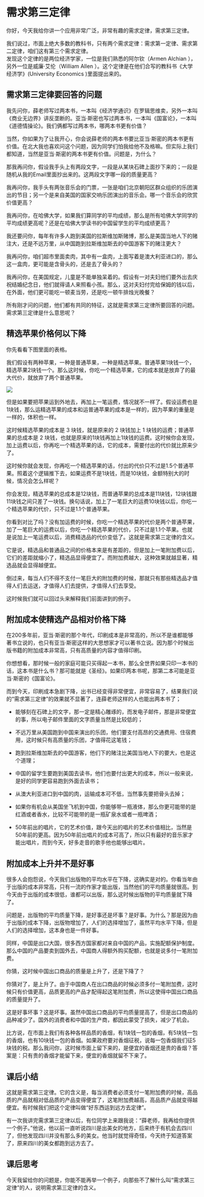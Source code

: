 # 需求第三定律
你好，今天我给你讲一个应用非常广泛，非常有趣的需求定律，需求第三定律。

我们说过，市面上绝大多数的教科书，只有两个需求定律：需求第一定律、需求第二定律，咱们这有第三个需求定律。<br>发现这个定律的是两位经济学家，一位是我们熟悉的阿尔钦（Armen Alchian ），另外一位是威廉·艾伦（William Allen ）。这个定律是在他们合写的教科书《大学经济学》(University Economics )里面提出来的。
## 需求第三定律要回答的问题
我先问你，薛老师写过两本书，一本叫《经济学通识》在罗辑思维卖，另外一本叫《商业无边界》讲反垄断的。亚当·斯密也写过两本书，一本叫《国富论》，一本叫《道德情操论》。我们俩都写过两本书，哪两本书更有价值？

当然，你如果为了让我开心，你会说薛老师的两本书要比亚当·斯密的两本书更有价值。在北大我也喜欢问这个问题，因为同学们怕我给他不及格嘛。但实际上我们都知道，当然是亚当·斯密的两本书更有价值。问题是，为什么？

那我再问你，假设我手头上有两段文字，一段是从某块石碑上面抄下来的；一段是随机从我的Email里面抄出来的。这两段文字哪一段的质量更高？

我再问你，我手头有两张音乐会的门票，一张是咱们北京朝阳区群众组织的乐团演出的节目；另一个是来自美国的国家交响乐团演出的音乐会。哪一个音乐会的欣赏价值更高？

我再问你，在哈佛大学，如果我们算同学的平均成绩，那么是所有哈佛大学同学的平均成绩更高呢？还是在哈佛大学读书的中国留学生的平均成绩更高？

我还要问你，每年有许多人跑到美国的拉斯维加斯赌博，那么是美国当地人下的赌注大，还是不远万里，从中国跑到拉斯维加斯去的中国游客下的赌注更大？

我再问你，咱们超市里面卖肉，其中有一盒肉，上面写着是澳大利亚进口的，那么这一盒肉，更可能是含骨头的，还是去了骨头的？

我再问你，在美国规定，儿童是不能单独呆着的。假设有一对夫妇他们要外出去庆祝结婚纪念日，他们就得请人来照看小孩。那么，这对夫妇付完给保姆的钱以后，在外面，他们更可能吃一顿麦当劳，还是吃一顿牛排烛光晚餐？

所有刚才问的问题，他们都有共同的特征，这就是需求第三定律所要回答的问题。需求第三定律是什么意思呢？
## 精选苹果价格何以下降
你先看看下图里面的表格。

我们假设有两种苹果，一种是普通苹果，一种是精选苹果。普通苹果1块钱一个，精选苹果2块钱一个。那么这时候，你吃一个精选苹果，它的成本就是放弃了的最大代价，就放弃了两个普通苹果。

![](https://raw.githubusercontent.com/dalong0514/selfstudy/master/图片链接库/薛兆丰/案例2.jpg)

但是如果要把苹果运到外地去，再加上一笔运费，情况就不一样了。假设运费也是1块钱，那么运精选苹果的成本和运普通苹果的成本是一样的，因为苹果的重量是一样的，体积也一样。

这时候精选苹果的成本是 3 块钱，就是原来的 2 块钱加上 1 块钱的运费；普通苹果的总成本是 2 块钱，也就是原来的1块钱再加上1块钱的运费。这时候你会发现，加上运费以后，你再吃一个精选苹果的话，它的成本，需要付出的代价就比原来少了。

这时候你就会发现，你再吃一个精选苹果的话，付出的代价只不过是1.5个普通苹果。照着这个逻辑推下去，如果运费不是1块钱，而是10块钱，金额特别大的时候，情况会怎么样呢？

你会发现，精选苹果的总成本是12块钱，而普通苹果的总成本是11块钱，12块钱跟11块钱之间只差了一块钱。换句话说，加上了一笔巨大的运费10块钱以后，你吃一个精选苹果的代价，只不过是1.1个普通苹果。

你看到对比了吗？没有加运费的时候，你吃一个精选苹果的代价是两个普通苹果，加了一笔巨大的运费以后，你吃一个精选苹果的代价，只不过是1.1个苹果。也就是说加上一笔运费以后，消费精选品的代价变低了。这就是需求第三定律的含义。

它是说，精选品和普通品之间的价格本来是有差距的，但是加上一笔附加费以后，它们的差距就缩小了，精选品显得便宜了。而附加费越大，这种效果就越显著，精选品就会显得越便宜。

倒过来，每当人们不得不支付一笔巨大的附加费的时候，那就只有那些精选品才值得人们去运送，才值得人们去提供，才值得人们去享受。

这时候我们就可以回过头来解释我们前面讲到的例子。
## 附加成本使精选产品相对价格下降
在200多年前，亚当·斯密的那个年代，印刷成本是非常高的，所以不是谁都能够著书立说的，也只有亚当·斯密这样的大思想家才可以著书立说。因为那个时候出版书籍的附加成本非常高，只有高质量的内容才值得印刷。

你想想看，那时候一般的家庭可能只买得起一本书，那么全世界如果只印一本书的话，这本书是什么书？那可能就是《圣经》。如果印两本书呢，那第二本可能是亚当·斯密的《国富论》。

而到今天，印刷成本急剧下降，出书已经变得非常便宜，非常容易了，结果我们说的“需求第三定律”的效果就不显著了，连薛老师这样的人也能出两本书了；

* 能够刻在石碑上的文字，那一定是精心雕琢的，而发电子邮件，那是非常便宜的事，所以电子邮件里面的文字质量当然是比较低的；

* 不远万里从美国跑到中国来演出的乐团，他们要支付高昂的交通费用、住宿费用，这时候只有高质量的乐团，才值得花这笔钱；

* 跑到拉斯维加斯去的中国游客，他们下的赌注比美国当地人下的要大，也是这个道理；

* 中国的留学生要跑到美国去读书，他们也要付出更大的成本，所以一般来说，是好的同学更容易跑到外面去读书；

* 从澳大利亚进口到中国的肉，运输成本可不低，当然事先要把骨头去掉；

* 如果你有机会从美国坐飞机到中国，你能够带一瓶液体，那么你更可能带的是红酒或者香水，比较不可能带的是一瓶矿泉水或者一瓶啤酒；

* 50年前出的唱片，它的艺术价值，跟今天出的唱片的艺术价值相比，当然是50年前的更高。因为50年前出唱片的成本可高了，所以只有最好的音乐家才能出唱片，而到今天，好多走音的歌手他也能够出唱片。

##  附加成本上升并不是好事
很多人会抱怨说，今天我们出版物的平均水平在下降，这确实是对的。你看当年由于出版的成本非常高，只有一流的作家才能出版，当然他们的平均质量就很高。到今天由于出版的成本很低，谁都可以出版，那么这时候出版物的平均质量就下降了。

问题是，出版物的平均质量下降，是好事还是坏事？是好事。为什么？那是因为由于出版的成本下降，出版物增加了，人们的选择增加了，虽然平均水平下降，但是人们的选择增加，这本身也是一件好事。

同样，中国是出口大国，很多西方国家都对来自中国的产品，实施配额保护制度。那么中国的产品要卖到国外去，中国商人得额外购买配额，也就是说多付一笔附加费。

你猜，这时候中国出口商品的质量是上升了，还是下降了？

你猜对了，是上升了。由于中国商人在出口商品的时候必须多付一笔附加费，这时候只有价值更高，品质更高的产品才配得起这笔附加费，所以这使得中国出口商品的质量提升了。

这是好事坏事？这是坏事。虽然中国出口商品的平均质量提高了，但是出口商品的品种减少了。国外的消费者和中国的生产商，都因此蒙受了损失，减少了机会。

比方说，在市面上我们有各种各样品质的香烟，有1块钱一包的香烟，有5块钱一包的香烟，也有10块钱一包的香烟。如果政府要对香烟征税，说每一包香烟我们征5块钱的税。那么我问你，这时候市面上留下来的，是便宜的香烟还是贵的香烟？答案是：只有贵的香烟才能留下来，便宜的香烟就留不下来了。
## 课后小结
这就是需求第三定律。它的含义是，每当消费者必须支付一笔附加费的时候，高品质的产品就相对低品质的产品变得便宜了，这笔附加费越高，高品质产品就变得越便宜。有时候我们把这个定律叫做“好东西运到远方去定律”。

有一次我讲完需求第三定律以后，有位同学上来跟我说：“薛老师，我再给你提供一个例子。”他说，他以前一直听说四川是出美女的地方，后来终于有机会去四川了，但他发现四川并没有那么多的美女。他当时就觉得奇怪，今天终于知道答案了，原来四川的美女都跑到远方去了。
## 课后思考
今天我留给你的问题是，你能不能再举一个例子，向那些不了解什么叫“需求第三定律”的人，说明需求第三定律的含义。